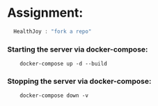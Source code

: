 # Assignment:
```c
  HealthJoy : "fork a repo"
```

### Starting the server via docker-compose:
```
    docker-compose up -d --build
```

### Stopping the server via docker-compose:
```
    docker-compose down -v    
```

